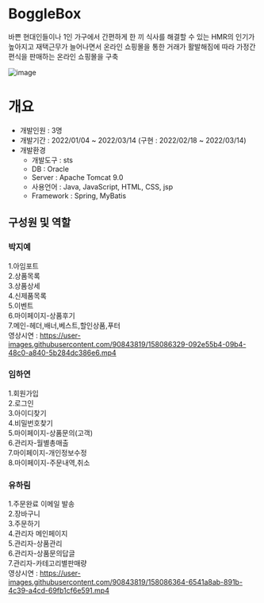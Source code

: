 
# BoggleBox   
바쁜 현대인들이나 1인 가구에서 간편하게 한 끼 식사를 해결할 수 있는 HMR의 인기가 높아지고 
재택근무가 늘어나면서 온라인 쇼핑몰을 통한 거래가 활발해짐에 따라 가정간편식을 판매하는 온라인 쇼핑몰을 구축

![image](https://user-images.githubusercontent.com/90843819/158086783-afb1fad4-cd95-4628-ab26-582e9af78f8b.png)


# 개요
- 개발인원 : 3명
- 개발기간 : 2022/01/04 ~ 2022/03/14 (구현 : 2022/02/18 ~ 2022/03/14)
- 개발환경
  - 개발도구 : sts
  - DB : Oracle
  - Server : Apache Tomcat 9.0
  - 사용언어 : Java, JavaScript, HTML, CSS, jsp
  - Framework : Spring, MyBatis


## 구성원 및 역할
### 박지예
1.아임포트     
2.상품목록   
3.상품상세   
4.신제품목록   
5.이벤트   
6.마이페이지-상품후기   
7.메인-헤더,배너,베스트,할인상품,푸터   
영상시연 : https://user-images.githubusercontent.com/90843819/158086329-092e55b4-09b4-48c0-a840-5b284dc386e6.mp4

### 임하연
1.회원가입   
2.로그인   
3.아이디찾기   
4.비밀번호찾기   
5.마이페이지-상품문의(고객)   
6.관리자-월별총매출   
7.마이페이지-개인정보수정   
8.마이페이지-주문내역,취소   

### 유하림
1.주문완료 이메일 발송   
2.장바구니   
3.주문하기   
4.관리자 메인페이지   
5.관리자-상품관리   
6.관리자-상품문의답글   
7.관리자-카테고리별판매량   
영상시연 : https://user-images.githubusercontent.com/90843819/158086364-6541a8ab-891b-4c39-a4cd-69fb1cf6e591.mp4












